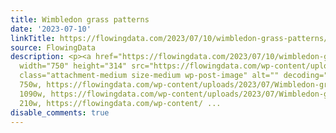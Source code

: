 ```yaml
---
title: Wimbledon grass patterns
date: '2023-07-10'
linkTitle: https://flowingdata.com/2023/07/10/wimbledon-grass-patterns/
source: FlowingData
description: <p><a href="https://flowingdata.com/2023/07/10/wimbledon-grass-patterns/"><img
  width="750" height="314" src="https://flowingdata.com/wp-content/uploads/2023/07/Wimbledon-grass-patterns-750x314.png"
  class="attachment-medium size-medium wp-post-image" alt="" decoding="async" srcset="https://flowingdata.com/wp-content/uploads/2023/07/Wimbledon-grass-patterns-750x314.png
  750w, https://flowingdata.com/wp-content/uploads/2023/07/Wimbledon-grass-patterns-1090x457.png
  1090w, https://flowingdata.com/wp-content/uploads/2023/07/Wimbledon-grass-patterns-210x88.png
  210w, https://flowingdata.com/wp-content/ ...
disable_comments: true
---
```

<p><a href="https://flowingdata.com/2023/07/10/wimbledon-grass-patterns/"><img width="750" height="314" src="https://flowingdata.com/wp-content/uploads/2023/07/Wimbledon-grass-patterns-750x314.png" class="attachment-medium size-medium wp-post-image" alt="" decoding="async" srcset="https://flowingdata.com/wp-content/uploads/2023/07/Wimbledon-grass-patterns-750x314.png 750w, https://flowingdata.com/wp-content/uploads/2023/07/Wimbledon-grass-patterns-1090x457.png 1090w, https://flowingdata.com/wp-content/uploads/2023/07/Wimbledon-grass-patterns-210x88.png 210w, https://flowingdata.com/wp-content/ ...